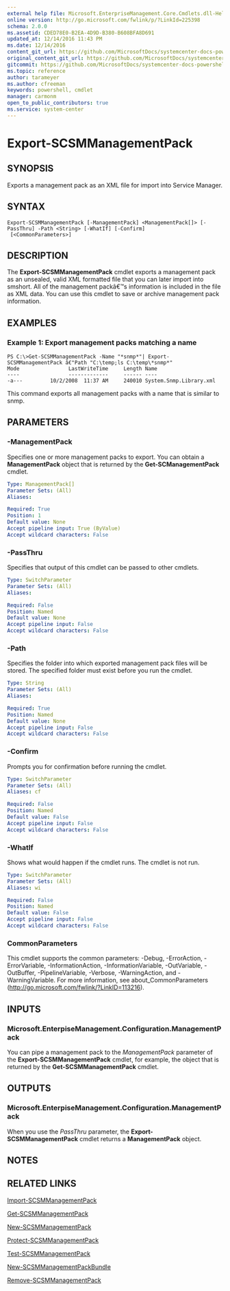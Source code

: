 ```yaml
---
external help file: Microsoft.EnterpriseManagement.Core.Cmdlets.dll-Help.xml
online version: http://go.microsoft.com/fwlink/p/?LinkId=225398
schema: 2.0.0
ms.assetid: CDED78E0-B2EA-4D9D-B380-B608BFA8D691
updated_at: 12/14/2016 11:43 PM
ms.date: 12/14/2016
content_git_url: https://github.com/MicrosoftDocs/systemcenter-docs-powershell/blob/master/systemcenter-cmdlets/SystemCenter2016/ServiceManagerCore/v1.0/Export-SCSMManagementPack.md
original_content_git_url: https://github.com/MicrosoftDocs/systemcenter-docs-powershell/blob/master/systemcenter-cmdlets/SystemCenter2016/ServiceManagerCore/v1.0/Export-SCSMManagementPack.md
gitcommit: https://github.com/MicrosoftDocs/systemcenter-docs-powershell/blob/96cd9bd2780eb6b78c540fa00d3b8a4313e3ed40/systemcenter-cmdlets/SystemCenter2016/ServiceManagerCore/v1.0/Export-SCSMManagementPack.md
ms.topic: reference
author: tarameyer
ms.author: cfreeman
keywords: powershell, cmdlet
manager: carmonm
open_to_public_contributors: true
ms.service: system-center
---
```


# Export-SCSMManagementPack

## SYNOPSIS
Exports a management pack as an XML file for import into Service Manager.

## SYNTAX

```
Export-SCSMManagementPack [-ManagementPack] <ManagementPack[]> [-PassThru] -Path <String> [-WhatIf] [-Confirm]
 [<CommonParameters>]
```

## DESCRIPTION
The **Export-SCSMManagementPack** cmdlet exports a management pack as an unsealed, valid XML formatted file that you can later import into smshort.
All of the management packâ€™s information is included in the file as XML data.
You can use this cmdlet to save or archive management pack information.

## EXAMPLES

### Example 1: Export management packs matching a name
```
PS C:\>Get-SCSMManagementPack -Name "*snmp*"| Export-SCSMManagementPack â€"Path "C:\temp;ls C:\temp\*snmp*"
Mode                LastWriteTime     Length Name
----                -------------     ------ ----
-a---         10/2/2008  11:37 AM     240010 System.Snmp.Library.xml
```

This command exports all management packs with a name that is similar to snmp.

## PARAMETERS

### -ManagementPack
Specifies one or more management packs to export.
You can obtain a **ManagementPack** object that is returned by the **Get-SCManagementPack** cmdlet.

```yaml
Type: ManagementPack[]
Parameter Sets: (All)
Aliases: 

Required: True
Position: 1
Default value: None
Accept pipeline input: True (ByValue)
Accept wildcard characters: False
```

### -PassThru
Specifies that output of this cmdlet can be passed to other cmdlets.

```yaml
Type: SwitchParameter
Parameter Sets: (All)
Aliases: 

Required: False
Position: Named
Default value: None
Accept pipeline input: False
Accept wildcard characters: False
```

### -Path
Specifies the folder into which exported management pack files will be stored.
The specified folder must exist before you run the cmdlet.

```yaml
Type: String
Parameter Sets: (All)
Aliases: 

Required: True
Position: Named
Default value: None
Accept pipeline input: False
Accept wildcard characters: False
```

### -Confirm
Prompts you for confirmation before running the cmdlet.

```yaml
Type: SwitchParameter
Parameter Sets: (All)
Aliases: cf

Required: False
Position: Named
Default value: False
Accept pipeline input: False
Accept wildcard characters: False
```

### -WhatIf
Shows what would happen if the cmdlet runs.
The cmdlet is not run.

```yaml
Type: SwitchParameter
Parameter Sets: (All)
Aliases: wi

Required: False
Position: Named
Default value: False
Accept pipeline input: False
Accept wildcard characters: False
```

### CommonParameters
This cmdlet supports the common parameters: -Debug, -ErrorAction, -ErrorVariable, -InformationAction, -InformationVariable, -OutVariable, -OutBuffer, -PipelineVariable, -Verbose, -WarningAction, and -WarningVariable. For more information, see about_CommonParameters (http://go.microsoft.com/fwlink/?LinkID=113216).

## INPUTS

### Microsoft.EnterpiseManagement.Configuration.ManagementPack
You can pipe a management pack to the *ManagementPack* parameter of the **Export-SCSMManagementPack** cmdlet, for example, the object that is returned by the **Get-SCSMManagementPack** cmdlet.

## OUTPUTS

### Microsoft.EnterpiseManagement.Configuration.ManagementPack
When you use the *PassThru* parameter, the **Export-SCSMManagementPack** cmdlet returns a **ManagementPack** object.

## NOTES

## RELATED LINKS

[Import-SCSMManagementPack](xref:SystemCenter2016/ServiceManagerCore/v1.0/Import-SCSMManagementPack.md)

[Get-SCSMManagementPack](xref:SystemCenter2016/ServiceManagerCore/v1.0/Get-SCSMManagementPack.md)

[New-SCSMManagementPack](xref:SystemCenter2016/ServiceManagerCore/v1.0/New-SCSMManagementPack.md)

[Protect-SCSMManagementPack](xref:SystemCenter2016/ServiceManagerCore/v1.0/Protect-SCSMManagementPack.md)

[Test-SCSMManagementPack](xref:SystemCenter2016/ServiceManagerCore/v1.0/Test-SCSMManagementPack.md)

[New-SCSMManagementPackBundle](xref:SystemCenter2016/ServiceManagerCore/v1.0/New-SCSMManagementPackBundle.md)

[Remove-SCSMManagementPack](xref:SystemCenter2016/ServiceManagerCore/v1.0/Remove-SCSMManagementPack.md)

